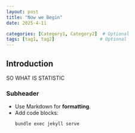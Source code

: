 ```yaml
---
layout: post
title: "Now we Begin"
date: 2025-4-11

categories: [Category1, Category2]  # Optional
tags: [tag1, tag2]                 # Optional
---
```


## Introduction
SO WHAT IS STATISTIC

### Subheader
- Use Markdown for **formatting**.
- Add code blocks:
  ```bash
  bundle exec jekyll serve
  ```